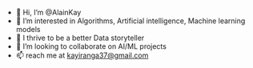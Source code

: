 - 👋 Hi, I’m @AlainKay
- 👀 I’m interested in Algorithms, Artificial intelligence, Machine learning models 
- 🌱 I thrive to be a better Data storyteller
- 💞️ I’m looking to collaborate on AI/ML projects
- 📫 reach me at kayiranga37@gmail.com


